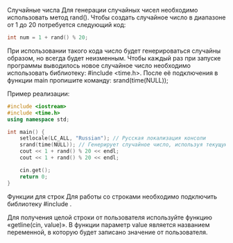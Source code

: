 Случайные числа
Для генерации случайных чисел необходимо использовать метод rand(). Чтобы создать случайное число в диапазоне от 1 до 20 потребуется следующий код:

```cpp
int num = 1 + rand() % 20;
```

При использовании такого кода число будет генерироваться случайны образом, но всегда будет неизменным.
Чтобы каждый раз при запуске программы выводилось новое случайное число необходимо использовать библиотеку:
#include <time.h>.
После её подключения в функции main пропишите команду: srand(time(NULL));


Пример реализации:

```cpp
#include <iostream>
#include <time.h>
using namespace std;

int main() {
    setlocale(LC_ALL, "Russian"); // Русская локализация консоли
    srand(time(NULL)); // Генерирует случайное число, используя текущую дату как параметр
    cout << 1 + rand() % 20 << endl;
    cout << 1 + rand() % 20 << endl;

    cin.get();
    return 0;
}
```

Функции для строк
Для работы со строками необходимо подключить библиотеку #include <string>.


Для получения целой строки от пользователя используйте функцию «getline(cin, value)».
В функции параметр value является названием переменной, в которую будет записано значение от пользователя.
